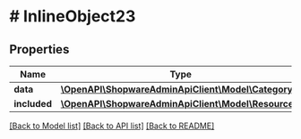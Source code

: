 # # InlineObject23

## Properties

Name | Type | Description | Notes
------------ | ------------- | ------------- | -------------
**data** | [**\OpenAPI\ShopwareAdminApiClient\Model\Category**](Category.md) |  | [optional]
**included** | [**\OpenAPI\ShopwareAdminApiClient\Model\Resource[]**](Resource.md) |  | [optional]

[[Back to Model list]](../../README.md#models) [[Back to API list]](../../README.md#endpoints) [[Back to README]](../../README.md)
